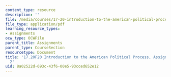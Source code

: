 ```yaml
---
content_type: resource
description: ''
file: /media/courses/17-20-introduction-to-the-american-political-process-fall-2020/8a02522d693c43f600e593cced652e12_MIT17_20F20_Paper2.pdf
file_type: application/pdf
learning_resource_types:
- Assignments
ocw_type: OCWFile
parent_title: Assignments
parent_type: CourseSection
resourcetype: Document
title: '17.20F20 Introduction to the American Political Process, Assignments: Paper
  2'
uid: 8a02522d-693c-43f6-00e5-93cced652e12
---
```


